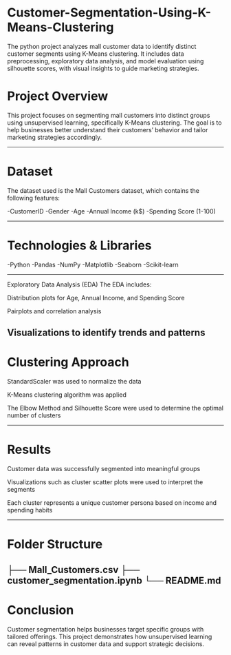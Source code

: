 # Customer-Segmentation-Using-K-Means-Clustering

The python project analyzes mall customer data to identify distinct customer segments using K-Means clustering. It includes data preprocessing, exploratory data analysis, and model evaluation using silhouette scores, with visual insights to guide marketing strategies.


# Project Overview

This project focuses on segmenting mall customers into distinct groups using unsupervised learning, specifically K-Means clustering. The 
goal is to help businesses better understand their customers’ behavior and tailor marketing strategies accordingly.

-----

# Dataset

The dataset used is the Mall Customers dataset, which contains the following features:

-CustomerID
-Gender
-Age
-Annual Income (k$)
-Spending Score (1-100)

----

# Technologies & Libraries
-Python
-Pandas
-NumPy
-Matplotlib
-Seaborn
-Scikit-learn

-----

Exploratory Data Analysis (EDA)
The EDA includes:

Distribution plots for Age, Annual Income, and Spending Score

Pairplots and correlation analysis

Visualizations to identify trends and patterns
------

# Clustering Approach
StandardScaler was used to normalize the data

K-Means clustering algorithm was applied

The Elbow Method and Silhouette Score were used to determine the optimal number of clusters

------

# Results
Customer data was successfully segmented into meaningful groups

Visualizations such as cluster scatter plots were used to interpret the segments

Each cluster represents a unique customer persona based on income and spending habits

----

# Folder Structure

├── Mall_Customers.csv
├── customer_segmentation.ipynb
└── README.md
----

# Conclusion
Customer segmentation helps businesses target specific groups with tailored offerings. This project demonstrates how unsupervised learning can reveal patterns in customer data and support strategic decisions.
